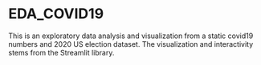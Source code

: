 # EDA_COVID19
This is an exploratory data analysis and visualization from a static covid19 numbers and 2020 US election dataset. The visualization and interactivity stems from the Streamlit library.
